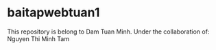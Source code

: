 # baitapwebtuan1
This repository is belong to Dam Tuan Minh.
Under the collaboration of:  
Nguyen Thi Minh Tam
